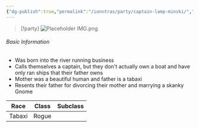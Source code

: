 ```yaml
---
{"dg-publish":true,"permalink":"/ionntras/party/captain-lamp-minski/","created":"","updated":""}
---
```



> [!party]
> ![Placeholder IMG.png](/img/user/z_Assets/Placeholder%20IMG.png)

###### Basic Information 

- Was born into the river running business
- Calls themselves a captain, but they don't actually own a boat and have only ran ships that their father owns 
- Mother was a beautiful human and father is a tabaxi 
- Resents their father for divorcing their mother and marrying a skanky Gnome

| **Race** | **Class** | **Subclass** |
| -------- | --------- | ------------ |
| Tabaxi    | Rogue    |  |
